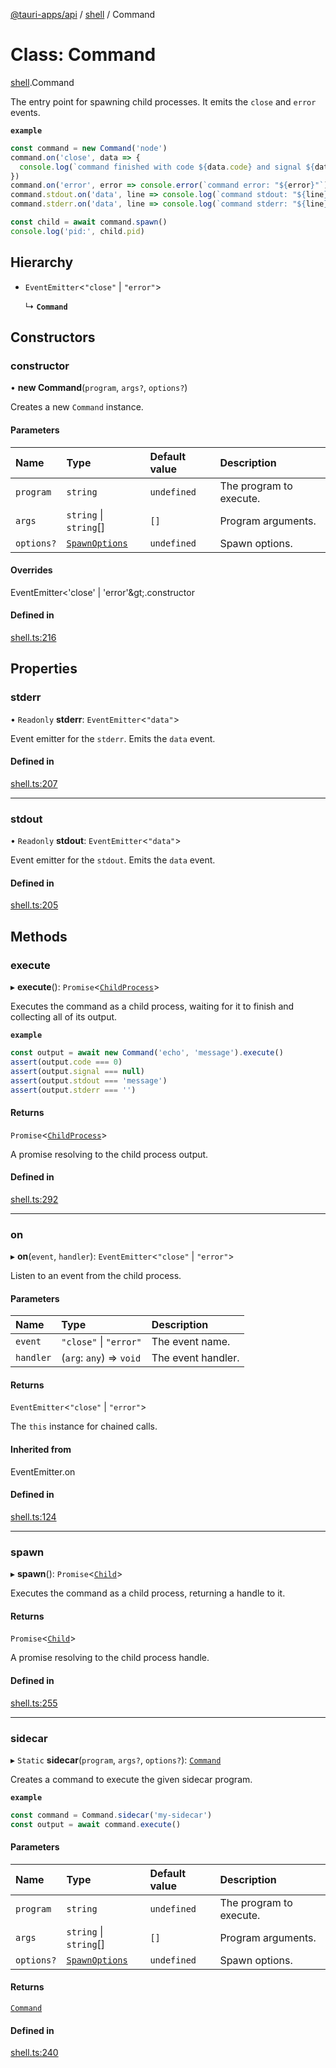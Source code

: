 [@tauri-apps/api](../index.md) / [shell](../modules/shell.md) / Command

# Class: Command

[shell](../modules/shell.md).Command

The entry point for spawning child processes.
It emits the `close` and `error` events.

**`example`**
```typescript
const command = new Command('node')
command.on('close', data => {
  console.log(`command finished with code ${data.code} and signal ${data.signal}`)
})
command.on('error', error => console.error(`command error: "${error}"`))
command.stdout.on('data', line => console.log(`command stdout: "${line}"`))
command.stderr.on('data', line => console.log(`command stderr: "${line}"`))

const child = await command.spawn()
console.log('pid:', child.pid)
```

## Hierarchy

- `EventEmitter`<``"close"`` \| ``"error"``\>

  ↳ **`Command`**

## Constructors

### constructor

• **new Command**(`program`, `args?`, `options?`)

Creates a new `Command` instance.

#### Parameters

| Name | Type | Default value | Description |
| :------ | :------ | :------ | :------ |
| `program` | `string` | `undefined` | The program to execute. |
| `args` | `string` \| `string`[] | `[]` | Program arguments. |
| `options?` | [`SpawnOptions`](../interfaces/shell.SpawnOptions.md) | `undefined` | Spawn options. |

#### Overrides

EventEmitter&lt;&#x27;close&#x27; \| &#x27;error&#x27;\&gt;.constructor

#### Defined in

[shell.ts:216](https://github.com/tauri-apps/tauri/blob/fe0cfea/tooling/api/src/shell.ts#L216)

## Properties

### stderr

• `Readonly` **stderr**: `EventEmitter`<``"data"``\>

Event emitter for the `stderr`. Emits the `data` event.

#### Defined in

[shell.ts:207](https://github.com/tauri-apps/tauri/blob/fe0cfea/tooling/api/src/shell.ts#L207)

___

### stdout

• `Readonly` **stdout**: `EventEmitter`<``"data"``\>

Event emitter for the `stdout`. Emits the `data` event.

#### Defined in

[shell.ts:205](https://github.com/tauri-apps/tauri/blob/fe0cfea/tooling/api/src/shell.ts#L205)

## Methods

### execute

▸ **execute**(): `Promise`<[`ChildProcess`](../interfaces/shell.ChildProcess.md)\>

Executes the command as a child process, waiting for it to finish and collecting all of its output.

**`example`**
```typescript
const output = await new Command('echo', 'message').execute()
assert(output.code === 0)
assert(output.signal === null)
assert(output.stdout === 'message')
assert(output.stderr === '')
```

#### Returns

`Promise`<[`ChildProcess`](../interfaces/shell.ChildProcess.md)\>

A promise resolving to the child process output.

#### Defined in

[shell.ts:292](https://github.com/tauri-apps/tauri/blob/fe0cfea/tooling/api/src/shell.ts#L292)

___

### on

▸ **on**(`event`, `handler`): `EventEmitter`<``"close"`` \| ``"error"``\>

Listen to an event from the child process.

#### Parameters

| Name | Type | Description |
| :------ | :------ | :------ |
| `event` | ``"close"`` \| ``"error"`` | The event name. |
| `handler` | (`arg`: `any`) => `void` | The event handler. |

#### Returns

`EventEmitter`<``"close"`` \| ``"error"``\>

The `this` instance for chained calls.

#### Inherited from

EventEmitter.on

#### Defined in

[shell.ts:124](https://github.com/tauri-apps/tauri/blob/fe0cfea/tooling/api/src/shell.ts#L124)

___

### spawn

▸ **spawn**(): `Promise`<[`Child`](shell.Child.md)\>

Executes the command as a child process, returning a handle to it.

#### Returns

`Promise`<[`Child`](shell.Child.md)\>

A promise resolving to the child process handle.

#### Defined in

[shell.ts:255](https://github.com/tauri-apps/tauri/blob/fe0cfea/tooling/api/src/shell.ts#L255)

___

### sidecar

▸ `Static` **sidecar**(`program`, `args?`, `options?`): [`Command`](shell.Command.md)

Creates a command to execute the given sidecar program.

**`example`**
```typescript
const command = Command.sidecar('my-sidecar')
const output = await command.execute()
```

#### Parameters

| Name | Type | Default value | Description |
| :------ | :------ | :------ | :------ |
| `program` | `string` | `undefined` | The program to execute. |
| `args` | `string` \| `string`[] | `[]` | Program arguments. |
| `options?` | [`SpawnOptions`](../interfaces/shell.SpawnOptions.md) | `undefined` | Spawn options. |

#### Returns

[`Command`](shell.Command.md)

#### Defined in

[shell.ts:240](https://github.com/tauri-apps/tauri/blob/fe0cfea/tooling/api/src/shell.ts#L240)
